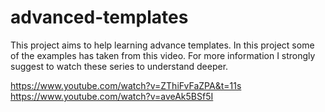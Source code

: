 # advanced-templates
This project aims to help learning advance templates.
In this project some of the examples has taken from this video. For more information I strongly
suggest to watch these series to understand deeper.

https://www.youtube.com/watch?v=ZThiFvFaZPA&t=11s
https://www.youtube.com/watch?v=aveAk5BSf5I
